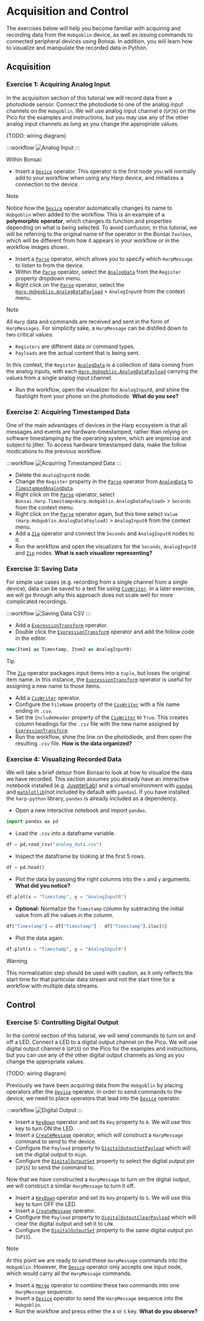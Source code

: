 # Acquisition and Control

The exercises below will help you become familiar with acquiring and recording data from the `Hobgoblin` device, as well as issuing commands to connected peripheral devices using Bonsai. In addition, you will learn how to visualize and manipulate the recorded data in Python.

## Acquisition

### Exercise 1: Acquiring Analog Input

In the acquisition section of this tutorial we will record data from a photodiode sensor. Connect the photodiode to one of the analog input channels on the `Hobgoblin`. We will use analog input channel `0` (`GP26`) on the Pico for the examples and instructions, but you may use any of the other analog input channels as long as you change the appropriate values.

(TODO: wiring diagram)

:::workflow
![Analog Input](../workflows/hobgoblin-helloworld.bonsai)
:::

Within Bonsai: 

- Insert a [`Device`] operator. This operator is the first node you will normally add to your workflow when using any Harp device, and initializes a connection to the device. 

> [!NOTE]
> Notice how the [`Device`] operator automatically changes its name to `Hobgoblin` when added to the workflow. This is an example of a **polymorphic operator**, which changes its function and properties depending on what is being selected. To avoid confusion, in this tutorial, we will be referring to the original name of the operator in the Bonsai `Toolbox`, which will be different from how it appears in your workflow or in the workflow images shown.

- Insert a [`Parse`] operator, which allows you to specify which `HarpMessage` to listen to from the device. 
- Within the [`Parse`] operator, select the [`AnalogData`] from the `Register` property dropdown menu. 
- Right click on the [`Parse`] operator, select the [`Harp.Hobgoblin.AnalogDataPayload`] > `AnalogInput0` from the context menu.

> [!NOTE]
> All `Harp` data and commands are received and sent in the form of `HarpMessages`. For simplicity sake, a `HarpMessage` can be distilled down to two critical values:
> - `Registers` are different data or command types.
> - `Payloads` are the actual content that is being sent.
>
> In this context, the `Register` [`AnalogData`] is a collection of data coming from the analog inputs, with each [`Harp.Hobgoblin.AnalogDataPayload`] carrying the values from a single analog input channel.

- Run the workflow, open the visualizer for `AnalogInput0`, and shine the flashlight from your phone on the photodiode. **What do you see?**

### Exercise 2: Acquiring Timestamped Data

One of the main advantages of devices in the Harp ecosystem is that all messages and events are hardware-timestamped, rather than relying on software timestamping by the operating system, which are imprecise and subject to jitter. To access hardware timestamped data, make the follow modications to the previous workflow.

:::workflow
![Acquiring Timestamped Data](../workflows/hobgoblin-timestamp-data.bonsai)
:::

- Delete the `AnalogInput0` node.
- Change the `Register` property in the [`Parse`] operator from [`AnalogData`] to [`TimestampedAnalogData`].
- Right click on the [`Parse`] operator, select `Bonsai.Harp.Timestamp<Harp.Hobgoblin.AnalogDataPayload>` > `Seconds` from the context menu.
- Right click on the [`Parse`] operator again, but this time select `Value (Harp.Hobgoblin.AnalogDataPayload)` > `AnalogInput0` from the context menu.
- Add a [`Zip`] operator and connect the `Seconds` and `AnalogInput0` nodes to it.
- Run the workflow and open the visualizers for the `Seconds`, `AnalogInput0` and [`Zip`] nodes. **What is each visualizer representing?**

### Exercise 3: Saving Data

For simple use cases (e.g. recording from a single channel from a single device), data can be saved to a text file using [`CsvWriter`]. In a later exercise, we will go through why this approach does not scale well for more complicated recordings. 

:::workflow
![Saving Data CSV](../workflows/hobgoblin-saving-csv.bonsai)
:::

- Add a [`ExpressionTransform`] operator. 
- Double click the [`ExpressionTransform`] operator and add the follow code in the editor.

```csharp
new(Item1 as Timestamp, Item2 as AnalogInput0)
```

> [!TIP]
> The [`Zip`] operator packages input items into a `tuple`, but loses the original item name. In this instance, the [`ExpressionTransform`] operator is useful for assigning a new name to those items.

- Add a [`CsvWriter`] operator.
- Configure the `FileName` property of the [`CsvWriter`] with a file name ending in `.csv`.
- Set the `IncludeHeader` property of the [`CsvWriter`] to `True`. This creates column headings for the `.csv` file with the new name assigned by [`ExpressionTransform`].
- Run the workflow, shine the line on the photodiode, and then open the resulting `.csv` file. **How is the data organized?**

### Exercise 4: Visualizing Recorded Data

We will take a brief detour from Bonsai to look at how to visualize the data we have recorded. This section assumes you already have an interactive notebook installed (e.g. [JuypterLab](https://jupyter.org/)) and a virtual environment with [`pandas`](https://pandas.pydata.org/) and [`matplotlib`](https://matplotlib.org/)(not included by default with `pandas`). If you have installed the `harp-python` library, `pandas` is already included as a dependency.

- Open a new interactive notebook and import `pandas`.

```python 
import pandas as pd
```

- Load the `.csv` into a dataframe variable.

```python 
df = pd.read_csv("analog_data.csv")
```
- Inspect the dataframe by looking at the first 5 rows.

```python 
df = pd.head()
```

- Plot the data by passing the right columns into the `x` and `y` arguments. **What did you notice?**

```python 
df.plot(x = "Timestamp", y = "AnalogInput0")
```

- **Optional:** Normalize the `Timestamp` column by subtracting the initial value from all the values in the column.

```python 
df["Timestamp"] = df["Timestamp"] - df["Timestamp"].iloc[0]
```

- Plot the data again.

```python 
df.plot(x = "Timestamp", y = "AnalogInput0")
```

> [!WARNING]
> This normalization step should be used with caution, as it only reflects the start time for that particular data stream and not the start time for a workflow with multiple data streams.

## Control

### Exercise 5: Controlling Digital Output

In the control section of this tutorial, we will send commands to turn on and off a LED. Connect a LED to a digital output channel on the Pico. We will use digital output channel `0` (`GP15`) on the Pico for the examples and instructions, but you can use any of the other digital output channels as long as you change the appropriate values.

(TODO: wiring diagram)

Previously we have been acquiring data from the `Hobgoblin` by placing operators after the [`Device`] operator. In order to send commands to the device, we need to place operators that lead into the [`Device`] operator.

:::workflow
![Digital Output](../workflows/hobgoblin-digital-output.bonsai)
:::

- Insert a [`KeyDown`] operator and set its `Key` property to `A`. We will use this key to turn ON the LED.
- Insert a [`CreateMessage`] operator, which will construct a `HarpMessage` command to send to the device.
- Configure the `Payload` property to [`DigitalOutputSetPayload`] which will set the digital output to `High`.
- Configure the [`DigitalOutputSet`] property to select the digital output pin (`GP15`) to send the command to.

Now that we have constructed a `HarpMessage` to turn on the digital output, we will construct a similar `HarpMessage` to turn it off.

- Insert a [`KeyDown`] operator and set its `Key` property to `S`. We will use this key to turn OFF the LED.
- Insert a [`CreateMessage`] operator. 
- Configure the `Payload` property to [`DigitalOutputClearPayload`] which will clear the digital output and set it to `LOW`.
- Configure the [`DigitalOutputSet`] property to the same digital output pin (`GP15`).

> [!NOTE]
> At this point we are ready to send these `HarpMessage` commands into the `Hobgoblin`. However, the [`Device`] operator only accepts one input node, which would carry all the `HarpMessage` commands.

- Insert a [`Merge`] operator to combine these two commands into one `HarpMessage` sequence.
- Insert a [`Device`] operator to send the `HarpMessage` sequence into the `Hobgoblin`.
- Run the workflow and press either the `A` or `S` key. **What do you observe?**

<!--Reference Style Links -->
[`AnalogData`]: xref:Harp.Hobgoblin.AnalogData
[`CreateMessage`]: xref:Harp.Hobgoblin.CreateMessage
[`CsvWriter`]: xref:Bonsai.IO.CsvWriter
[`Device`]: xref:Harp.Hobgoblin.Device
[`DigitalInputState`]: xref:Harp.Hobgoblin.DigitalInputState
[`DigitalOutputSet`]: xref:Harp.Hobgoblin.CreateDigitalOutputSetPayload
[`DigitalOutputClearPayload`]: xref:Harp.Hobgoblin.CreateDigitalOutputSetPayload
[`DigitalOutputSetPayload`]: xref:Harp.Hobgoblin.CreateDigitalOutputClearPayload
[`ExpressionTransform`]: xref:Bonsai.Scripting.Expressions.ExpressionTransform
[`Harp.Hobgoblin.AnalogDataPayload`]: xref:Harp.Hobgoblin.AnalogDataPayload
[`KeyDown`]: xref:Bonsai.Windows.Input.KeyDown
[`Merge`]: xref:Bonsai.Reactive.Merge
[`Parse`]: xref:Harp.Hobgoblin.Parse
[`TimestampedAnalogData`]: xref:Harp.Hobgoblin.TimestampedAnalogData
[`Zip`]: xref:Bonsai.Reactive.Zip